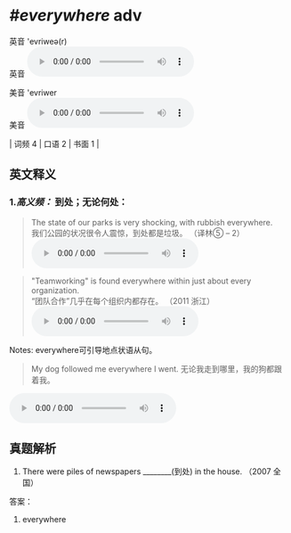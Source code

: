 # ***\#everywhere*** adv
英音 'evriweə(r)  
英音
<audio src="./media/everywhere-B.aac" controls="controls"></audio>

美音 'evriwer  
美音
<audio src="./media/everywhere.aac" controls="controls"></audio>



| 词频 4 | 口语 2 | 书面 1 |  

英文释义
---
### 1.*高义频：* **到处；无论何处：**  

 > The state of our parks is very shocking, with rubbish everywhere.   
 > 我们公园的状况很令人震惊，到处都是垃圾。  （译林⑤ – 2）  
<audio src="./media/everywhere-1.aac" controls="controls"></audio>

 > "Teamworking" is found everywhere within just about every organization.  
 > “团队合作”几乎在每个组织内都存在。  （2011 浙江）  
<audio src="./media/everywhere-2.aac" controls="controls"></audio>

Notes: everywhere可引导地点状语从句。  
 > My dog followed me everywhere I went. 无论我走到哪里，我的狗都跟着我。  
 >     
<audio src="./media/everywhere-3.aac" controls="controls"></audio>


真题解析
---
1. There were piles of newspapers ________(到处) in the house.  （2007 全国）  

答案：
1. everywhere  

